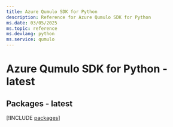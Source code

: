 ```yaml
---
title: Azure Qumulo SDK for Python
description: Reference for Azure Qumulo SDK for Python
ms.date: 03/05/2025
ms.topic: reference
ms.devlang: python
ms.service: qumulo
---
```

# Azure Qumulo SDK for Python - latest
## Packages - latest
[!INCLUDE [packages](qumulo-index.md)]